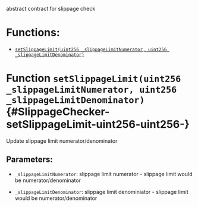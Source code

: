 abstract contract for slippage check

# Functions:
- [`setSlippageLimit(uint256 _slippageLimitNumerator, uint256 _slippageLimitDenominator)`](#SlippageChecker-setSlippageLimit-uint256-uint256-)





# Function `setSlippageLimit(uint256 _slippageLimitNumerator, uint256 _slippageLimitDenominator)` {#SlippageChecker-setSlippageLimit-uint256-uint256-}
Update slippage limit numerator/denominator


## Parameters:
- `_slippageLimitNumerator`: slippage limit numerator - slippage limit would be numerator/denominator

- `_slippageLimitDenominator`: slippage limit denominiator - slippage limit would be numerator/denominator





